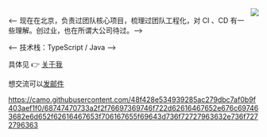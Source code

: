 

<img align="right" src="https://github-readme-stats.vercel.app/api?username=riskers&show_icons=true&icon_color=0366d6&text_color=24292e&bg_color=ffffff&hide_title=true" />

<-- 现在在北京，负责过团队核心项目，梳理过团队工程化，对 CI 、CD 有一些理解。创过业，也在所谓大公司待过。-->

<-- 技术栈：TypeScript / Java -->

具体见 👉 [关于我](https://github.com/riskers/blog/issues/1)

想交流可以[发邮件](mailto:gaoyibobobo@gmail.com)

https://camo.githubusercontent.com/48f428e534939285ac279dbc7af0b9f403aef1f0/68747470733a2f2f76697369746f722d62616467652e676c697463682e6d652f62616467653f706167655f69643d736f72727963632e736f7272796363

